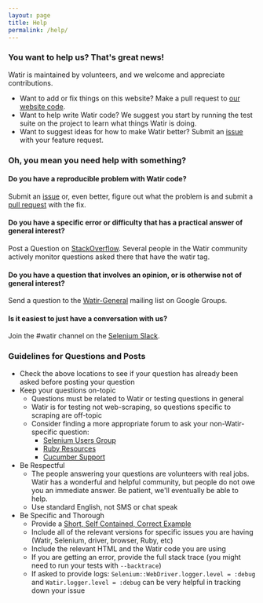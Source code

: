 ```yaml
---
layout: page
title: Help
permalink: /help/
---
```


### You want to help us? That's great news!

Watir is maintained by volunteers, and we welcome and appreciate contributions.

* Want to add or fix things on this website? Make a pull request to 
[our website code](https://github.com/watir/watir.github.io). 
* Want to help write Watir code? We suggest you start by running the test suite on the project
to learn what things Watir is doing.
* Want to suggest ideas for how to make Watir better? Submit an 
[issue](https://github.com/watir/watir/issues) with your feature request.

### Oh, you mean you need help with something?

#### Do you have a reproducible problem with Watir code?

Submit an [issue](https://github.com/watir/watir/issues) or, even better, figure out what the problem is and submit a
 [pull request](https://github.com/watir/watir/pulls) with the fix.

#### Do you have a specific error or difficulty that has a practical answer of general interest?

Post a Question on [StackOverflow](http://stackoverflow.com/questions/tagged/watir). Several
 people in the Watir community actively monitor questions asked there that have the watir tag.

#### Do you have a question that involves an opinion, or is otherwise not of general interest?

Send a question to the [Watir-General](https://groups.google.com/forum/#!forum/watir-general) mailing list on Google Groups.

#### Is it easiest to just have a conversation with us?

Join the #watir channel on the 
[Selenium Slack](https://join.slack.com/t/seleniumhq/shared_invite/zt-f7jwg1n7-RVw4v4sMA7Zjufira_~EVw). 

### Guidelines for Questions and Posts

* Check the above locations to see if your question has already been asked before posting your question
* Keep your questions on-topic
    * Questions must be related to Watir or testing questions in general
    * Watir is for testing not web-scraping, so questions specific to scraping are off-topic
    * Consider finding a more appropriate forum to ask your non-Watir-specific question: 
        * [Selenium Users Group](https://groups.google.com/forum/#!forum/selenium-users)
        * [Ruby Resources](https://www.ruby-lang.org/en/community/)
        * [Cucumber Support](https://cucumber.io/support)
* Be Respectful
    * The people answering your questions are volunteers with real jobs. Watir has a wonderful and helpful
    community, but people do not owe you an immediate answer. Be patient, we'll eventually be able
    to help.
    * Use standard English, not SMS or chat speak
* Be Specific and Thorough
    * Provide a [Short, Self Contained, Correct Example](http://sscce.org/)
    * Include all of the relevant versions for specific issues you are having (Watir, Selenium, driver, browser, Ruby, etc)
    * Include the relevant HTML and the Watir code you are using
    * If you are getting an error, provide the full stack trace (you might need to run your tests with 
    `--backtrace`)
    * If asked to provide logs: `Selenium::WebDriver.logger.level = :debug` and `Watir.logger.level = :debug` can
    be very helpful in tracking down your issue

